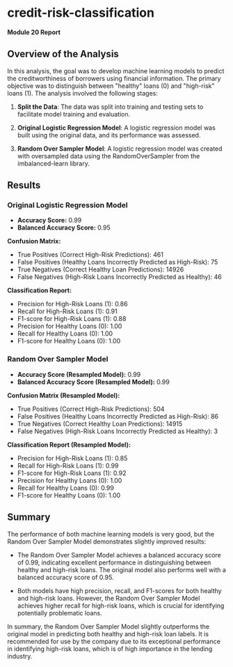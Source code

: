 # credit-risk-classification


**Module 20 Report**

## Overview of the Analysis

In this analysis, the goal was to develop machine learning models to predict the creditworthiness of borrowers using financial information. The primary objective was to distinguish between "healthy" loans (0) and "high-risk" loans (1). The analysis involved the following stages:

1. **Split the Data**: The data was split into training and testing sets to facilitate model training and evaluation.

2. **Original Logistic Regression Model**: A logistic regression model was built using the original data, and its performance was assessed.

3. **Random Over Sampler Model**: A logistic regression model was created with oversampled data using the RandomOverSampler from the imbalanced-learn library.

## Results

### Original Logistic Regression Model

- **Accuracy Score:** 0.99
- **Balanced Accuracy Score:** 0.95

**Confusion Matrix:**
- True Positives (Correct High-Risk Predictions): 461
- False Positives (Healthy Loans Incorrectly Predicted as High-Risk): 75
- True Negatives (Correct Healthy Loan Predictions): 14926
- False Negatives (High-Risk Loans Incorrectly Predicted as Healthy): 46

**Classification Report:**
- Precision for High-Risk Loans (1): 0.86
- Recall for High-Risk Loans (1): 0.91
- F1-score for High-Risk Loans (1): 0.88
- Precision for Healthy Loans (0): 1.00
- Recall for Healthy Loans (0): 1.00
- F1-score for Healthy Loans (0): 1.00

### Random Over Sampler Model

- **Accuracy Score (Resampled Model):** 0.99
- **Balanced Accuracy Score (Resampled Model):** 0.99

**Confusion Matrix (Resampled Model):**
- True Positives (Correct High-Risk Predictions): 504
- False Positives (Healthy Loans Incorrectly Predicted as High-Risk): 86
- True Negatives (Correct Healthy Loan Predictions): 14915
- False Negatives (High-Risk Loans Incorrectly Predicted as Healthy): 3

**Classification Report (Resampled Model):**
- Precision for High-Risk Loans (1): 0.85
- Recall for High-Risk Loans (1): 0.99
- F1-score for High-Risk Loans (1): 0.92
- Precision for Healthy Loans (0): 1.00
- Recall for Healthy Loans (0): 0.99
- F1-score for Healthy Loans (0): 1.00

## Summary

The performance of both machine learning models is very good, but the Random Over Sampler Model demonstrates slightly improved results:

- The Random Over Sampler Model achieves a balanced accuracy score of 0.99, indicating excellent performance in distinguishing between healthy and high-risk loans. The original model also performs well with a balanced accuracy score of 0.95.

- Both models have high precision, recall, and F1-scores for both healthy and high-risk loans. However, the Random Over Sampler Model achieves higher recall for high-risk loans, which is crucial for identifying potentially problematic loans.

In summary, the Random Over Sampler Model slightly outperforms the original model in predicting both healthy and high-risk loan labels. It is recommended for use by the company due to its exceptional performance in identifying high-risk loans, which is of high importance in the lending industry.
